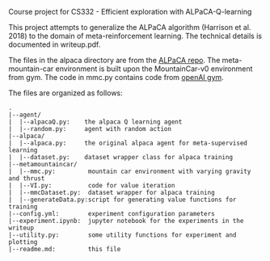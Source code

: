 Course project for CS332 - Efficient exploration with ALPaCA-Q-learning

This project attempts to generalize the ALPaCA algorithm (Harrison et al. 2018)
to the domain of meta-reinforcement learning. The technical details is
documented in writeup.pdf.

The files in the alpaca directory are from the [ALPaCA
repo](https://github.com/StanfordASL/ALPaCA). The meta-mountain-car environment
is built upon the MountainCar-v0 environment from gym. The code in mmc.py
contains code from [openAI
gym](https://github.com/openai/gym/blob/master/gym/envs/classic_control/mountain_car.py).

The files are organized as follows:
```
.
|--agent/
|  |--alpacaQ.py:    the alpaca Q learning agent
|  |--random.py:     agent with random action
|--alpaca/
|  |--alpaca.py:     the original alpaca agent for meta-supervised learning
|  |--dataset.py:    dataset wrapper class for alpaca training
|--metamountaincar/
|  |--mmc.py:         mountain car environment with varying gravity and thrust
|  |--VI.py:          code for value iteration 
|  |--mmcDataset.py:  dataset wrapper for alpaca training
|  |--generateData.py:script for generating value functions for training
|--config.yml:        experiment configuration parameters
|--experiment.ipynb:  jupyter notebook for the experiments in the writeup
|--utility.py:        some utility functions for experiment and plotting
|--readme.md:         this file
```
